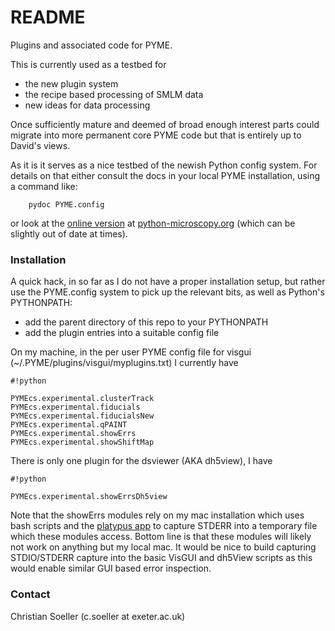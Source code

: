 # README #

Plugins and associated code for PYME.

This is currently used as a testbed for

* the new plugin system
* the recipe based processing of SMLM data
* new ideas for data processing

Once sufficiently mature and deemed of broad enough interest parts could migrate into more permanent core PYME code but that is entirely up to David's views.

As it is it serves as a nice testbed of the newish Python config system. For details on that either consult the docs in your local PYME installation, using a command like:

```
    pydoc PYME.config
```

or look at the [online version](http://www.python-microscopy.org/doc/api/PYME.config.html) at [python-microscopy.org](http://www.python-microscopy.org/) (which can be slightly out of date at times).

### Installation ###

A quick hack, in so far as I do not have a proper installation setup, but rather use the PYME.config system to pick up the relevant bits, as well as Python's PYTHONPATH:

- add the parent directory of this repo to your PYTHONPATH
- add the plugin entries into a suitable config file

On my machine, in the per user PYME config file for visgui (~/.PYME/plugins/visgui/myplugins.txt) I currently have


```
#!python

PYMEcs.experimental.clusterTrack
PYMEcs.experimental.fiducials
PYMEcs.experimental.fiducialsNew
PYMEcs.experimental.qPAINT
PYMEcs.experimental.showErrs
PYMEcs.experimental.showShiftMap

```

There is only one plugin for the dsviewer (AKA dh5view), I have  

```
#!python

PYMEcs.experimental.showErrsDh5view

```
Note that the showErrs modules rely on my mac installation which uses bash scripts and the [platypus app](https://sveinbjorn.org/platypus) to capture STDERR into a temporary file which these modules access. Bottom line is that these modules will likely not work on anything but my local mac. It would be nice to build capturing STDIO/STDERR capture into the basic VisGUI and dh5View scripts as this would enable similar GUI based error inspection.

### Contact ###

Christian Soeller (c.soeller at exeter.ac.uk)
